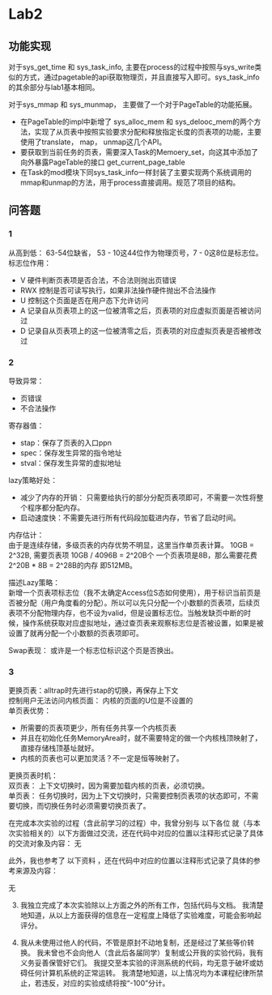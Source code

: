 # Lab2

## 功能实现
对于sys_get_time 和 sys_task_info, 主要在process的过程中按照与sys_write类似的方式，通过pagetable的api获取物理页，并且直接写入即可。sys_task_info的其余部分与lab1基本相同。

对于sys_mmap 和 sys_munmap， 主要做了一个对于PageTable的功能拓展。
- 在PageTable的impl中新增了 sys_alloc_mem 和 sys_delooc_mem的两个方法，实现了从页表中按照实验要求分配和释放指定长度的页表项的功能，主要使用了translate， map， unmap这几个API。
- 要获取到当前任务的页表，需要深入Task的Memoery_set，向这其中添加了向外暴露PageTable的接口 get_current_page_table
- 在Task的mod模块下同sys_task_info一样封装了主要实现两个系统调用的mmap和unmap的方法，用于process直接调用。规范了项目的结构。

## 问答题

### 1
从高到低： 63-54位缺省， 53 - 10这44位作为物理页号，7 - 0这8位是标志位。  
标志位作用：  
- V 硬件判断页表项是否合法，不合法则抛出页错误
- RWX 控制是否可读写执行，如果非法操作硬件抛出不合法操作
- U 控制这个页面是否在用户态下允许访问
- A 记录自从页表项上的这一位被清零之后，页表项的对应虚拟页面是否被访问过
- D 记录自从页表项上的这一位被清零之后，页表项的对应虚拟页表是否被修改过

### 2
导致异常：
- 页错误
- 不合法操作

寄存器值：  
- stap：保存了页表的入口ppn
- spec：保存发生异常的指令地址
- stval：保存发生异常的虚拟地址

lazy策略好处：  
- 减少了内存的开销： 只需要给执行的部分分配页表项即可，不需要一次性将整个程序都分配内存。
- 启动速度快：不需要先进行所有代码段加载进内存，节省了启动时间。

内存估计：   
由于是连续存储，多级页表的内存优势不明显，这里当作单页表计算。
10GB = 2^32B, 需要页表项 10GB / 4096B = 2^20B个
一个页表项是8B，那么需要花费 2^20B * 8B = 2^28B的内存 即512MB。

描述Lazy策略：  
新增一个页表项标志位（我不太确定Access位S态如何使用），用于标识当前页是否被分配（用户角度看的分配）。所以可以先只分配一个小数额的页表项，后续页表项不分配物理内存，也不设为valid，但是设置标志位。当触发缺页中断的时候，操作系统获取对应虚拟地址，通过查页表来观察标志位是否被设置，如果是被设置了就再分配一个小数额的页表项即可。

Swap表现：
或许是一个标志位标识这个页是否换出。

### 3
更换页表：alltrap时先进行stap的切换，再保存上下文  
控制用户无法访问内核页面： 内核的页面的U位是不设置的  
单页表优势：  
- 所需要的页表项更少，所有任务共享一个内核页表
- 并且在初始化任务MemoryArea时，就不需要特定的做一个内核栈顶映射了，直接存储栈顶基址就好。
- 内核的页表也可以更加灵活？不一定是恒等映射了。

更换页表时机：  
双页表： 上下文切换时，因为需要加载内核的页表，必须切换。   
单页表： 任务切换时，因为上下文切换时，只需要控制页表项的状态即可，不需要切换，而切换任务时必须需要切换页表了。

在完成本次实验的过程（含此前学习的过程）中，我曾分别与 以下各位 就（与本次实验相关的）以下方面做过交流，还在代码中对应的位置以注释形式记录了具体的交流对象及内容：
无

此外，我也参考了 以下资料 ，还在代码中对应的位置以注释形式记录了具体的参考来源及内容：

无

3. 我独立完成了本次实验除以上方面之外的所有工作，包括代码与文档。 我清楚地知道，从以上方面获得的信息在一定程度上降低了实验难度，可能会影响起评分。

4. 我从未使用过他人的代码，不管是原封不动地复制，还是经过了某些等价转换。 我未曾也不会向他人（含此后各届同学）复制或公开我的实验代码，我有义务妥善保管好它们。 我提交至本实验的评测系统的代码，均无意于破坏或妨碍任何计算机系统的正常运转。 我清楚地知道，以上情况均为本课程纪律所禁止，若违反，对应的实验成绩将按“-100”分计。

